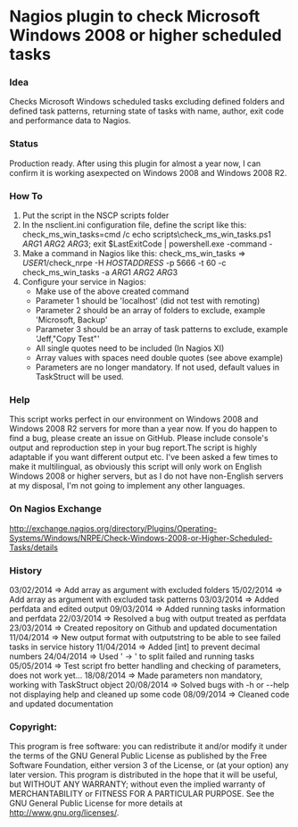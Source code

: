 # Nagios plugin to check Microsoft Windows 2008 or higher scheduled tasks

### Idea

Checks Microsoft Windows scheduled tasks excluding defined folders and defined task patterns, returning state of 
tasks with name, author, exit code and performance data to Nagios.

### Status

Production ready. After using this plugin for almost a year now, I can confirm it is working asexpected on Windows 
2008 and Windows 2008 R2.

### How To

1) Put the script in the NSCP scripts folder
2) In the nsclient.ini configuration file, define the script like this:
	check_ms_win_tasks=cmd /c echo scripts\check_ms_win_tasks.ps1 $ARG1$ $ARG2$ $ARG3$; exit $LastExitCode | powershell.exe -command -
3) Make a command in Nagios like this:
	check_ms_win_tasks => $USER1$/check_nrpe -H $HOSTADDRESS$ -p 5666 -t 60 -c check_ms_win_tasks -a $ARG1$ $ARG2$ $ARG3$
4) Configure your service in Nagios:
	- Make use of the above created command
	- Parameter 1 should be 'localhost' (did not test with remoting)
	- Parameter 2 should be an array of folders to exclude, example 'Microsoft, Backup'
	- Parameter 3 should be an array of task patterns to exclude, example 'Jeff,"Copy Test"'
	- All single quotes need to be included (In Nagios XI)
	- Array values with spaces need double quotes (see above example)
	- Parameters are no longer mandatory. If not used, default values in TaskStruct will be used.

### Help

This script works perfect in our environment on Windows 2008 and Windows 2008 R2 servers for more than a year now. 
If you do happen to find a bug, please create an issue on GitHub. Please include console's output and reproduction 
step in your bug report.The script is highly adaptable if you want different output etc. I've been asked a few times
to make it multilingual, as obviously this script will only work on English Windows 2008 or higher servers, but as 
I do not have non-English servers at my disposal, I'm not going to implement any other languages.

### On Nagios Exchange

http://exchange.nagios.org/directory/Plugins/Operating-Systems/Windows/NRPE/Check-Windows-2008-or-Higher-Scheduled-Tasks/details

### History

03/02/2014 => Add array as argument with excluded folders
15/02/2014 => Add array as argument with excluded task patterns
03/03/2014 => Added perfdata and edited output
09/03/2014 => Added running tasks information and perfdata
22/03/2014 => Resolved a bug with output treated as perfdata
23/03/2014 => Created repository on Github and updated documentation
11/04/2014 => New output format with outputstring to be able to see failed tasks in service history
11/04/2014 => Added [int] to prevent decimal numbers
24/04/2014 => Used ' -> ' to split failed and running tasks
05/05/2014 => Test script fro better handling and checking of parameters, does not work yet...
18/08/2014 => Made parameters non mandatory, working with TaskStruct object
20/08/2014 => Solved bugs with -h or --help not displaying help and cleaned up some code
08/09/2014 => Cleaned code and updated documentation

### Copyright:
This program is free software: you can redistribute it and/or modify it under the terms of the GNU General Public 
License as published by the Free Software Foundation, either version 3 of the License, or (at your option) any later
version. This program is distributed in the hope that it will be useful, but WITHOUT ANY WARRANTY; without even the 
implied warranty of MERCHANTABILITY or FITNESS FOR A PARTICULAR PURPOSE. See the GNU General Public License for more
details at <http://www.gnu.org/licenses/>.

